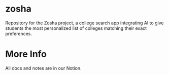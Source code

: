# zosha
Repository for the Zosha project, a college search app integrating AI to give students the most personalized list of colleges matching their exact preferences. 

# More Info
All docs and notes are in our Notion.
